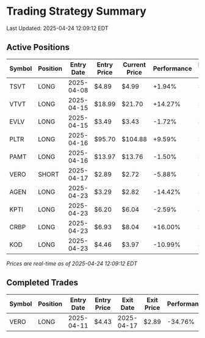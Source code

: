 # Trading Strategy Summary

Last Updated: 2025-04-24 12:09:12 EDT

## Active Positions

| Symbol | Position | Entry Date | Entry Price | Current Price | Performance | P/L per Share |
|--------|----------|------------|-------------|---------------|-------------|--------------|
| TSVT | LONG | 2025-04-08 | $4.89 | $4.99 | +1.94% | $+0.10 |
| VTVT | LONG | 2025-04-15 | $18.99 | $21.70 | +14.27% | $+2.71 |
| EVLV | LONG | 2025-04-15 | $3.49 | $3.43 | -1.72% | $-0.06 |
| PLTR | LONG | 2025-04-16 | $95.70 | $104.88 | +9.59% | $+9.18 |
| PAMT | LONG | 2025-04-16 | $13.97 | $13.76 | -1.50% | $-0.21 |
| VERO | SHORT | 2025-04-17 | $2.89 | $2.72 | -5.88% | $-0.17 |
| AGEN | LONG | 2025-04-23 | $3.29 | $2.82 | -14.42% | $-0.48 |
| KPTI | LONG | 2025-04-23 | $6.20 | $6.04 | -2.59% | $-0.16 |
| CRBP | LONG | 2025-04-23 | $6.93 | $8.04 | +16.00% | $+1.11 |
| KOD | LONG | 2025-04-23 | $4.46 | $3.97 | -10.99% | $-0.49 |

*Prices are real-time as of 2025-04-24 12:09:12 EDT*

## Completed Trades

| Symbol | Position | Entry Date | Entry Price | Exit Date | Exit Price | Performance |
|--------|----------|------------|-------------|-----------|------------|-------------|
| VERO | LONG | 2025-04-11 | $4.43 | 2025-04-17 | $2.89 | -34.76% |